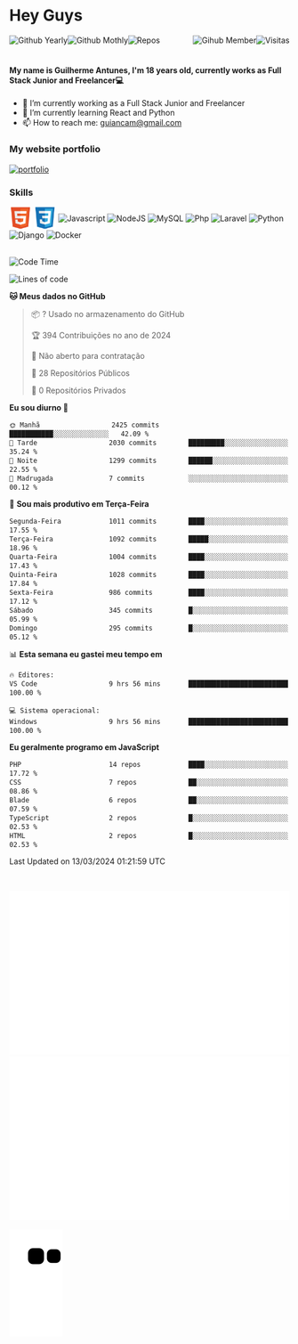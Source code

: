 # Hey Guys

<img align="right" alt="Visitas" src="https://komarev.com/ghpvc/?username=GuilhermeAntunes15&label=Profile%20views&color=blueviolet&style=flat">
<img title="Github Yearly commits" alt="Github Yearly" align="left" src="https://badges.strrl.dev/years/GuilhermeAntunes15?style=flat&color=blueviolet&logo=github" />
<img title="Github Yearly commits" alt="Github Mothly" align="left" src="https://badges.strrl.dev/commits/monthly/GuilhermeAntunes15?style=flat&color=blueviolet" />
<img title="Gihub Member" alt="Gihub Member" align="right" src="https://badges.strrl.dev/contributions/all/GuilhermeAntunes15?color=blueviolet" />
<img title="Repos" alt="Repos" align="left" src="https://badges.strrl.dev/repos/GuilhermeAntunes15?style=flat&color=blueviolet" />

<br />
<br />

#### My name is Guilherme Antunes, I'm 18 years old, currently works as Full Stack Junior and Freelancer💻

- 🔭 I’m currently working as a  Full Stack Junior and Freelancer
- 🌱 I’m currently learning React and Python
- 📫 How to reach me: guiancam@gmail.com

### My website portfolio

<div style="display: inline_block">
  <a href="http://guilhermeantunes.epizy.com/" target="_blank"><img align="center" alt="portfolio" height="40" width="80" src="https://img.shields.io/badge/bio.link-000000%7D?style=for-the-badge&logo=biolink&logoColor=white" /></a>
</div>

### Skills

<div style="display: inline_block">
  <img align="center" alt="HTML" height="40" width="40" src="https://raw.githubusercontent.com/devicons/devicon/master/icons/html5/html5-original.svg">
  <img align="center" alt="CSS" height="40" width="40" src="https://raw.githubusercontent.com/devicons/devicon/master/icons/css3/css3-original.svg">
  <img align="center" alt="Javascript" height="40" width="40" src="https://cdn.jsdelivr.net/gh/devicons/devicon/icons/javascript/javascript-original.svg" />
  <img align="center" alt="NodeJS" height="40" width="40" src="https://cdn.jsdelivr.net/gh/devicons/devicon/icons/nodejs/nodejs-original.svg" />
  <img align="center" alt="MySQL" height="40" width="40" src="https://cdn.jsdelivr.net/gh/devicons/devicon/icons/mysql/mysql-original.svg" />
  <img align="center" alt="Php" height="40" width="40" src="https://cdn.jsdelivr.net/gh/devicons/devicon/icons/php/php-original.svg" />
  <img align="center" alt="Laravel" height="40" width="40" src="https://cdn.jsdelivr.net/gh/devicons/devicon/icons/laravel/laravel-plain.svg" />
  <img align="center" alt="Python" height="40" width="40" src="https://cdn.jsdelivr.net/gh/devicons/devicon/icons/python/python-original.svg" />
   <img align="center" alt="Django" height="40" width="40" src="https://cdn.jsdelivr.net/gh/devicons/devicon/icons/django/django-plain.svg" />
  <img align="center" alt="Docker" height="40" width="40" src="https://cdn.jsdelivr.net/gh/devicons/devicon/icons/docker/docker-original-wordmark.svg" />
</div>

<br/>

<!--START_SECTION:waka-->
![Code Time](http://img.shields.io/badge/Code%20Time-288%20hrs%2022%20mins-blue)

![Lines of code](https://img.shields.io/badge/Desde%20o%20Hello%20World%20eu%20escrevi-8.5%20million%20linhas%20de%20c%C3%B3digo-blue)

**🐱 Meus dados no GitHub** 

> 📦 ? Usado no armazenamento do GitHub 
 > 
> 🏆 394 Contribuições no ano de 2024
 > 
> 🚫 Não aberto para contratação
 > 
> 📜 28 Repositórios Públicos 
 > 
> 🔑 0 Repositórios Privados 
 > 
**Eu sou diurno 🐤** 

```text
🌞 Manhã                  2425 commits        ███████████░░░░░░░░░░░░░░   42.09 % 
🌆 Tarde                  2030 commits        █████████░░░░░░░░░░░░░░░░   35.24 % 
🌃 Noite                  1299 commits        ██████░░░░░░░░░░░░░░░░░░░   22.55 % 
🌙 Madrugada              7 commits           ░░░░░░░░░░░░░░░░░░░░░░░░░   00.12 % 
```
📅 **Sou mais produtivo em Terça-Feira** 

```text
Segunda-Feira            1011 commits        ████░░░░░░░░░░░░░░░░░░░░░   17.55 % 
Terça-Feira              1092 commits        █████░░░░░░░░░░░░░░░░░░░░   18.96 % 
Quarta-Feira             1004 commits        ████░░░░░░░░░░░░░░░░░░░░░   17.43 % 
Quinta-Feira             1028 commits        ████░░░░░░░░░░░░░░░░░░░░░   17.84 % 
Sexta-Feira              986 commits         ████░░░░░░░░░░░░░░░░░░░░░   17.12 % 
Sábado                   345 commits         █░░░░░░░░░░░░░░░░░░░░░░░░   05.99 % 
Domingo                  295 commits         █░░░░░░░░░░░░░░░░░░░░░░░░   05.12 % 
```


📊 **Esta semana eu gastei meu tempo em** 

```text
🔥 Editores: 
VS Code                  9 hrs 56 mins       █████████████████████████   100.00 % 

💻 Sistema operacional: 
Windows                  9 hrs 56 mins       █████████████████████████   100.00 % 
```

**Eu geralmente programo em JavaScript** 

```text
PHP                      14 repos            ████░░░░░░░░░░░░░░░░░░░░░   17.72 % 
CSS                      7 repos             ██░░░░░░░░░░░░░░░░░░░░░░░   08.86 % 
Blade                    6 repos             ██░░░░░░░░░░░░░░░░░░░░░░░   07.59 % 
TypeScript               2 repos             █░░░░░░░░░░░░░░░░░░░░░░░░   02.53 % 
HTML                     2 repos             █░░░░░░░░░░░░░░░░░░░░░░░░   02.53 % 
```




 Last Updated on 13/03/2024 01:21:59 UTC
<!--END_SECTION:waka-->

<br/>

![Languages](https://github.com/GuilhermeAntunes15/github-stats/blob/master/generated/languages.svg)
![Overview](https://github.com/GuilhermeAntunes15/github-stats/blob/master/generated/overview.svg)

![Snake animation](https://github.com/GuilhermeAntunes15/GuilhermeAntunes15/blob/output/github-contribution-grid-snake.svg)
